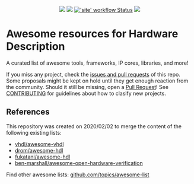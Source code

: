 <p align="center">
  <a title="hdl.github.io/awesome" href="https://hdl.github.io/awesome"><img src="https://img.shields.io/website.svg?label=hdl.github.io%2Fawesome&longCache=true&style=flat-square&url=http%3A%2F%2Fhdl.github.io%2Fawesome%2Findex.html"></a><!--
  -->
  <a title="hdl/community on gitter.im" href="https://gitter.im/hdl/community"><img src="https://img.shields.io/gitter/room/hdl/community.svg?longCache=true&style=flat-square&logo=gitter&logoColor=fff&color=4db797"></a><!--
  -->
  <a title="'site' workflow Status" href="https://github.com/hdl/awesome/actions?query=workflow%3Asite"><img alt="'site' workflow Status" src="https://img.shields.io/github/workflow/status/hdl/awesome/site?longCache=true&style=flat-square&label=site&logoColor=fff&logo=GitHub%20Actions"></a><!--
  -->
  <a title="CC0 - Public Domain" href="https://github.com/hdl/awesome/blob/master/LICENSE.md"><img src="https://img.shields.io/github/license/hdl/awesome.svg?longCache=true&style=flat-square&logoColor=fff&logo=Creative%20Commons"></a><!--
  -->
</p>

# Awesome resources for Hardware Description

A curated list of awesome tools, frameworks, IP cores, libraries, and more!

If you miss any project, check the [issues and pull requests](https://github.com/HDL/awesome/issues?utf8=%E2%9C%93&q=) of this repo. Some proposals might be kept on hold until they get enough reaction from the community. Should it still be missing, open a [Pull Request](https://github.com/HDL/awesome/compare)! See [CONTRIBUTING](.github/CONTRIBUTING.md) for guidelines about how to clasify new projects.

## References

This repository was created on 2020/02/02 to merge the content of the following existing lists:

- [vhdl/awesome-vhdl](https://github.com/vhdl/awesome-vhdl)
- [drom/awesome-hdl](https://github.com/drom/awesome-hdl)
- [fukatani/awesome-hdl](https://github.com/fukatani/awesome-hdl)
- [ben-marshall/awesome-open-hardware-verification](https://github.com/ben-marshall/awesome-open-hardware-verification)

Find other awesome lists: [github.com/topics/awesome-list](https://github.com/topics/awesome-list)
